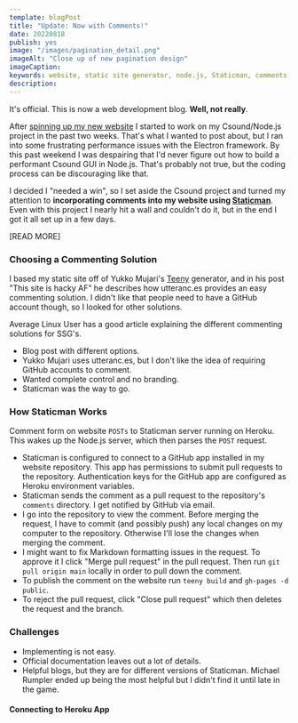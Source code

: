 ```yaml
---
template: blogPost
title: "Update: Now with Comments!"
date: 20220818
publish: yes
image: "/images/pagination_detail.png"
imageAlt: "Close up of new pagination design"
imageCaption:
keywords: website, static site generator, node.js, Staticman, comments, Heroku
description: 
---
```

It's official.  This is now a web development blog.  **Well, not really**.

After [spinning up my new website]() I started to work on my Csound/Node.js project in the past two weeks.  That's what I wanted to post about, but I ran into some frustrating performance issues with the Electron framework.  By this past weekend I was despairing that I'd never figure out how to build a performant Csound GUI in Node.js.  That's probably not true, but the coding process can be discouraging like that.

I decided I "needed a win", so I set aside the Csound project and turned my attention to **incorporating comments into my website using [Staticman]()**.  Even with this project I nearly hit a wall and couldn't do it, but in the end I got it all set up in a few days.

[READ MORE]

### Choosing a Commenting Solution

I based my static site off of Yukko Mujari's [Teeny]() generator, and in his post "This site is hacky AF" he describes how utteranc.es provides an easy commenting solution.  I didn't like that people need to have a GitHub account though, so I looked for other solutions.

Average Linux User has a good article explaining the different commenting solutions for SSG's. 


* Blog post with different options.
* Yukko Mujari uses utteranc.es, but I don't like the idea of requiring GitHub accounts to comment.
* Wanted complete control and no branding.
* Staticman was the way to go. 

### How Staticman Works

Comment form on website `POSTs` to Staticman server running on Heroku. This wakes up the Node.js server, which then parses the `POST` request.
  * Staticman is configured to connect to a GitHub app installed in my website repository.  This app has permissions to submit pull requests to the repository.  Authentication keys for the GitHub app are configured as Heroku environment variables.
  * Staticman sends the comment as a pull request to the repository's `comments` directory.  I get notified by GitHub via email.
  * I go into the repository to view the comment.  Before merging the request, I have to commit (and possibly push) any local changes on my computer to the repository. Otherwise I'll lose the changes when merging the comment.
  * I might want to fix Markdown formatting issues in the request. To approve it I click "Merge pull request" in the pull request. Then run `git pull origin main` locally in order to pull down the comment.
  * To publish the comment on the website run `teeny build` and `gh-pages -d public`.
  * To reject the pull request, click "Close pull request" which then deletes the request and the branch.

### Challenges

* Implementing is not easy.
* Official documentation leaves out a lot of details.
* Helpful blogs, but they are for different versions of Staticman.  Michael Rumpler ended up being the most helpful but I didn't find it until late in the game.

#### Connecting to Heroku App

